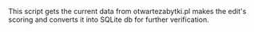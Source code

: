 This script gets the current data from otwartezabytki.pl
makes the edit's scoring and converts it into SQLite db
for further verification.
